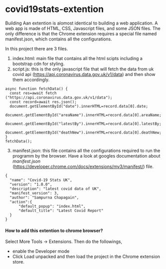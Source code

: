 # covid19stats-extention
Building Aan extention is alomost identical to building a web application. A web app is made of HTML, CSS, Javascript files, and some JSON files. The only difference is that the Chrome extension requires a special file named manifest.json, which contains all the configurations.

In this project there are 3 files.
1. index.html: main file that contains all the html scipts including a bootstrap cdn for styling.
2. script.js: this is the only javascript file that will fetch the data from uk covid api (https://api.coronavirus.data.gov.uk/v1/data) and then show them accordingly.
  ```
  async function fetchData() {
    const res=await fetch ("https://api.coronavirus.data.gov.uk/v1/data");
    const record=await res.json();
    document.getElementById("date").innerHTML=record.data[0].date;
    document.getElementById("areaName").innerHTML=record.data[0].areaName;
    document.getElementById("latestBy").innerHTML=record.data[0].latestBy;
    document.getElementById("deathNew").innerHTML=record.data[0].deathNew;
}
fetchData();
  ```
3. manifest.json: this file contains all the configurations required to run the programm by the browser. Have a look at googles documentation about *manifest.json* (https://developer.chrome.com/docs/extensions/mv3/manifest/) file.
  ```
  {
    "name": "Covid-19 Stats UK",
    "version": "1.0.0",
    "description": "latest covid data of UK",
    "manifest_version": 3,
    "author": "Sampurna Chapagain",
    "action":{
        "default_popup": "index.html",
        "default_title": "Latest Covid Report"
    }
}
  ```
  
  #### How to add this extention to chrome browser?
  Select More Tools -> Extensions. Then do the followings,
  * enable the Developer mode 
  * Click Load unpacked and then load the project in the Chrome extension store. 
